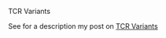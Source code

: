 TCR Variants

See for a description my post on [TCR Variants](https://medium.com/@tdeniffel/tcr-variants-test-commit-revert-bf6bd84b17d3)

